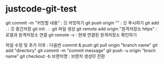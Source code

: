 # justcode-git-test
git commit -m "커밋할 내용"  :  깃 커밋하기
git push origin "" : 깃 푸시하기
git add .  : 깃 중간저장
git init .  : .git 파일 생성
git remote add origin "원격저장소 https"  : 로컬과 원격저장소 연결
git remote -v  : 현재 연결된 원격저장소 확인하기

파일 수정 및 추가 이후 : 다음번 commit & push
git pull origin "branch name"
git add "directory"
git commit -m "commit message"
git push -u origin "brach name"
git checkout -b 브랜치명 : 브랜치 생성민 전환